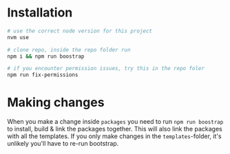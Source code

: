 # Installation
```bash
# use the correct node version for this project
nvm use

# clone repo, inside the repo folder run
npm i && npm run boostrap

# if you encounter permission issues, try this in the repo foler
npm run fix-permissions
```

# Making changes
When you make a change inside `packages` you need to run `npm run boostrap` to install, build & link the packages together. This will also link the packages with all the templates. If you only make changes in the `templates`-folder, it's unlikely you'll have to re-run bootstrap.
